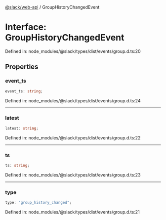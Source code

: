 [@slack/web-api](../index.md) / GroupHistoryChangedEvent

# Interface: GroupHistoryChangedEvent

Defined in: node\_modules/@slack/types/dist/events/group.d.ts:20

## Properties

### event\_ts

```ts
event_ts: string;
```

Defined in: node\_modules/@slack/types/dist/events/group.d.ts:24

***

### latest

```ts
latest: string;
```

Defined in: node\_modules/@slack/types/dist/events/group.d.ts:22

***

### ts

```ts
ts: string;
```

Defined in: node\_modules/@slack/types/dist/events/group.d.ts:23

***

### type

```ts
type: "group_history_changed";
```

Defined in: node\_modules/@slack/types/dist/events/group.d.ts:21
